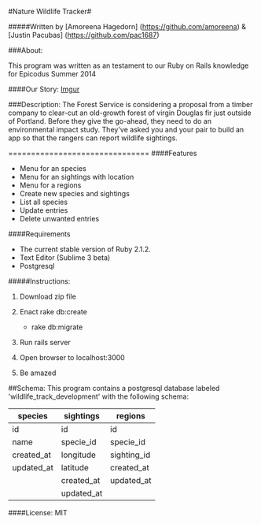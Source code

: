 #Nature Wildlife Tracker#

#####Written by [Amoreena Hagedorn] (https://github.com/amoreena) & [Justin Pacubas] (https://github.com/pac1687)

###About:

This program was written as an testament to our Ruby on Rails knowledge for Epicodus Summer 2014

####Our Story:
[Imgur](http://i.imgur.com/ANTdcar)

###Description:
The Forest Service is considering a proposal from a timber company to clear-cut an old-growth forest of virgin Douglas fir just outside of Portland. Before they give the go-ahead, they need to do an environmental impact study. They've asked you and your pair to build an app so that the rangers can report wildlife sightings.

===============================
####Features
+ Menu for an species
+ Menu for an sightings with location
+ Menu for a regions
+ Create new species and sightings
+ List all species
+ Update entries
+ Delete unwanted entries

####Requirements
* The current stable version of Ruby 2.1.2.
* Text Editor (Sublime 3 beta)
* Postgresql

#####Instructions:
1) Download zip file
2) Enact rake db:create
    * rake db:migrate

3) Run rails server
4) Open browser to localhost:3000
5) Be amazed


##Schema:
This program contains a postgresql database labeled 'wildlife_track_development' with the following schema:

species   | sightings       | regions
------    | --------------  | -----------------
id        | id              | id
name      | specie_id       | specie_id
created_at| longitude       | sighting_id
updated_at| latitude        | created_at
          | created_at      | updated_at
          | updated_at      |

####License:
MIT

